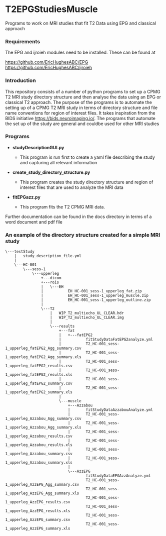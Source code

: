 # T2EPGStudiesMuscle
Programs to work on MRI studies that fit T2 Data using EPG and classical approach

### Requirements

The EPG and ijroieh modules need to be installed. These can be found at

   https://github.com/EricHughesABC/EPG
   https://github.com/EricHughesABC/ijroieh

### Introduction

This repository consists of a number of python programs to set up a CPMG T2 MRI study directory structure and then analyse the data using an EPG or classical T2 approach. The purpose of the programs is to automate the setting up of a CPMG T2 MRI study in terms of directory structure and file name conventions for region of interest files. It takes inspiration from the BIDS initiative https://bids.neuroimaging.io/. The programs that automate the set up of the study are general and couldbe used for other MRI studies

### Programs

  - **studyDescriptionGUI.py**
      - This program is run first to create a yaml file describing the study and capturing all relevant information
      
  - **create_study_directory_structure.py**
  
    - This program creates the study directory structure and region of interest files that are used to analyze the MRI data
    
  - **fitEPGazz.py**
    - This program fits the T2 CPMG MRI data.
    
    
Further documentation can be found in the docs directory in terms of a word document and pdf file    

### An example of the directory structure created for a simple MRI study

~~~
\---testStudy
    |   study_description_file.yml
    |   
    \---HC-001
        \---sess-1
            \---upperleg
                +---dicom
                +---rois
                |   \---EH
                |           EH_HC-001_sess-1_upperleg_fat.zip
                |           EH_HC-001_sess-1_upperleg_muscle.zip
                |           EH_HC-001_sess-1_upperleg_outline.zip
                |           
                \---T2
                    |   WIP_T2_multiecho_UL_CLEAR.hdr
                    |   WIP_T2_multiecho_UL_CLEAR.img
                    |   
                    \---results
                        +---fat
                        |   +---fatEPG2
                        |           fitStudyDataFatEPG2analyze.yml
                        |           T2_HC-001_sess-1_upperleg_fatEPG2_Agg_summary.csv
                        |           T2_HC-001_sess-1_upperleg_fatEPG2_Agg_summary.xls
                        |           T2_HC-001_sess-1_upperleg_fatEPG2_results.csv
                        |           T2_HC-001_sess-1_upperleg_fatEPG2_results.xls
                        |           T2_HC-001_sess-1_upperleg_fatEPG2_summary.csv
                        |           T2_HC-001_sess-1_upperleg_fatEPG2_summary.xls
                        |           
                        \---muscle
                            +---Azzabou
                            |       fitStudyDataAzzabouAnalyze.yml
                            |       T2_HC-001_sess-1_upperleg_Azzabou_Agg_summary.csv
                            |       T2_HC-001_sess-1_upperleg_Azzabou_Agg_summary.xls
                            |       T2_HC-001_sess-1_upperleg_Azzabou_results.csv
                            |       T2_HC-001_sess-1_upperleg_Azzabou_results.xls
                            |       T2_HC-001_sess-1_upperleg_Azzabou_summary.csv
                            |       T2_HC-001_sess-1_upperleg_Azzabou_summary.xls
                            |       
                            \---AzzEPG
                                    fitStudyDataEPGAzzAnalyze.yml
                                    T2_HC-001_sess-1_upperleg_AzzEPG_Agg_summary.csv
                                    T2_HC-001_sess-1_upperleg_AzzEPG_Agg_summary.xls
                                    T2_HC-001_sess-1_upperleg_AzzEPG_results.csv
                                    T2_HC-001_sess-1_upperleg_AzzEPG_results.xls
                                    T2_HC-001_sess-1_upperleg_AzzEPG_summary.csv
                                    T2_HC-001_sess-1_upperleg_AzzEPG_summary.xls
~~~

